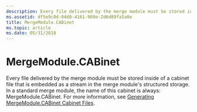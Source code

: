 ```yaml
---
description: Every file delivered by the merge module must be stored inside of a cabinet file that is embedded as a stream in the merge module's structured storage.
ms.assetid: df5e9c0d-04d0-4161-909e-2d6d89fa5a0e
title: MergeModule.CABinet
ms.topic: article
ms.date: 05/31/2018
---
```


# MergeModule.CABinet

Every file delivered by the merge module must be stored inside of a cabinet file that is embedded as a stream in the merge module's structured storage. In a standard merge module, the name of this cabinet is always: MergeModule.CABinet. For more information, see [Generating MergeModule.CABinet Cabinet Files](generating-mergemodule-cabinet-cabinet-files.md).

 

 



